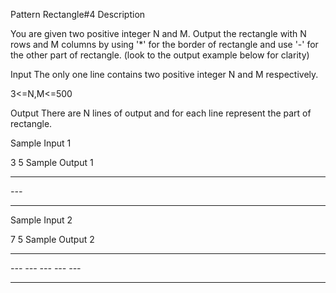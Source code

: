 Pattern Rectangle#4
Description

You are given two positive integer N and M. Output the rectangle with N rows and M columns by using '*' for the border of rectangle and use '-' for the other part of rectangle. (look to the output example below for clarity)


Input
The only one line contains two positive integer N and M respectively.

3<=N,M<=500


Output
There are N lines of output and for each line represent the part of rectangle.


Sample Input 1 

3 5
Sample Output 1

*****
*---*
*****
Sample Input 2 

7 5
Sample Output 2

*****
*---*
*---*
*---*
*---*
*---*
*****